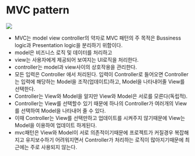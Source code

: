 # MVC pattern

<img src="https://t1.daumcdn.net/cfile/tistory/9911A0445B976CAB03" />

- MVC는 model view controller의 약자로 MVC 패턴의 주 목적은 Bussiness logic과 Presentation logic을 분리하기 위함이다.
- model은 비즈니스 로직 및 데이터를 처리하고
- view는 사용자에게 제공되어 보여지는 UI로직을 처리한다.
- controller는 model과 view사이의 상호작용을 관리한다.
- 모든 입력은 Controller 에서 처리된다. 입력이 Controller로 들어오면 Controller는 입력에 해당하는 Model을 조작(업데이트)하고, Model을 나타내어줄 View를 선택한다.
- Controller는 View와 Model을 알지만 View와 Model은 서로를 모른다(독립적).
- Controller는 View를 선택할수 있기 때문에 하나의 Controller가 여러개의 View를 선택하여 Model을 나타내어 줄 수 있다.
- 이때 Controller는 View를 선택만하고 업데이트를 시켜주지 않기때문에 View는 Model을 이용하여 업데이트 하게된다.
- mvc패턴은 View와 Model이 서로 의존적이기때문에 프로젝트가 커질경우 복잡해지고 유지보수하기 어려워지면서 Controller가 처리하는 로직이 많아지기때문에 최근에는 주로 사용되지 않는다.
